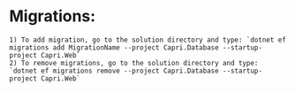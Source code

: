 # Migrations:
	1) To add migration, go to the solution directory and type: `dotnet ef migrations add MigrationName --project Capri.Database --startup-project Capri.Web`
	2) To remove migrations, go to the solution directory and type: `dotnet ef migrations remove --project Capri.Database --startup-project Capri.Web`